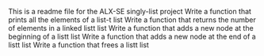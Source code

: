 This is a readme file for the ALX-SE singly-list project
Write a function that prints all the elements of a list-t list
Write a function that returns the number of elements in a linked listt list
Write a function that adds a new node at the beginning of a listt list
Write a function that adds a new node at the end of a listt list
Write a function that frees a listt list
